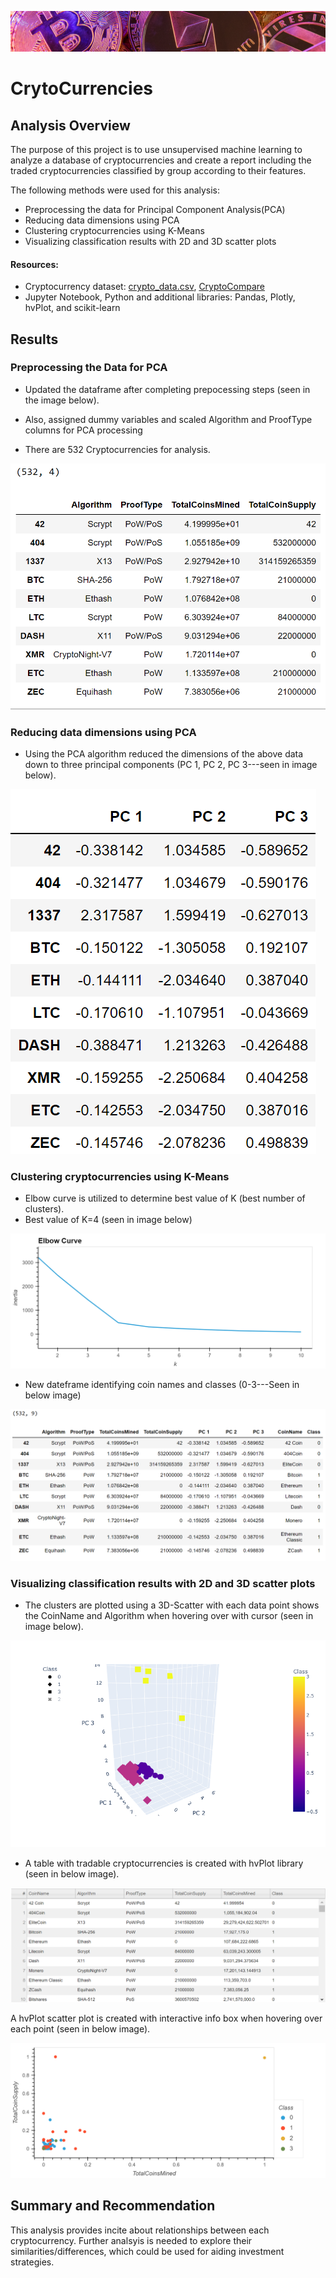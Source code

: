 ![crypto_banner](Resources/crypto_banner.png)
# CrytoCurrencies
## Analysis Overview
The purpose of this project is to use unsupervised machine learning to analyze a database of cryptocurrencies and create a report including the traded cryptocurrencies classified by group according to their features.

The following methods were used for this analysis:

- Preprocessing the data for Principal Component Analysis(PCA)
- Reducing data dimensions using PCA
- Clustering cryptocurrencies using K-Means
- Visualizing classification results with 2D and 3D scatter plots

#### Resources:
- Cryptocurrency dataset: [crypto_data.csv](https://github.com/nhafer88/Cryptocurrencies/blob/main/Resources/crypto_data.csv), [CryptoCompare](https://min-api.cryptocompare.com/data/all/coinlist)
- Jupyter Notebook, Python and additional libraries: Pandas, Plotly, hvPlot, and scikit-learn 
## Results
### Preprocessing the Data for PCA
- Updated the dataframe after completing prepocessing steps (seen in the image below).
- Also, assigned dummy variables and scaled Algorithm and ProofType columns for PCA processing

- There are 532 Cryptocurrencies for analysis.

![preproc](Resources/preproc_df.png)
### Reducing data dimensions using PCA
- Using the PCA algorithm reduced the dimensions of the above data down to three principal components (PC 1, PC 2, PC 3---seen in image below).

![PCs](Resources/PCs.png)
### Clustering cryptocurrencies using K-Means
- Elbow curve is utilized to determine best value of K (best number of clusters).
- Best value of K=4 (seen in image below)

![elbow_plot](Resources/elbow_plot.png)

- New dateframe identifying coin names and classes (0-3---Seen in below image)

![class_df](Resources/class_df.png)
### Visualizing classification results with 2D and 3D scatter plots
- The clusters are plotted using a 3D-Scatter with each data point shows the CoinName and Algorithm when hovering over with cursor (seen in image below).

![newplot](Resources/newplot.png)

- A table with tradable cryptocurrencies is created with hvPlot library (seen in below image).

![hvp_table](Resources/hvp_table.png)

A hvPlot scatter plot is created with interactive info box when hovering over each point (seen in below image).

![scatter_plot](Resources/scatter_plot.png)

## Summary and Recommendation
This analysis provides incite about relationships between each cryptocurrency. Further analsyis is needed to explore their similarities/differences, which could be used for aiding investment strategies.
